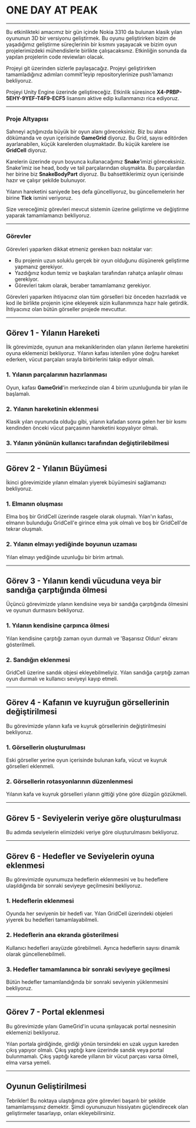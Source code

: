# ONE DAY AT PEAK

***

Bu etkinlikteki amacımız bir gün içinde Nokia 3310 da bulunan klasik yılan oyununun 3D bir versiyonu geliştirmek. Bu oyunu geliştirirken bizim de yaşadığımız geliştirme süreçlerinin bir kısmını yaşayacak ve bizim oyun projelerimizdeki mühendislerle birlikte çalışacaksınız. Etkinliğin sonunda da yapılan projelerin code reviewları olacak.

Projeyi git üzerinden sizlerle paylaşacağız. Projeyi geliştirirken tamamladığınız adımları commit'leyip repositorylerinize push'lamanızı bekliyoruz. 

Projeyi Unity Engine üzerinde geliştireceğiz. Etkinlik süresince **X4-PRBP-5EHY-9YEF-T4F9-ECF5** lisansını aktive edip kullanmanızı rica ediyoruz.



***

### Proje Altyapısı

Sahneyi açtığınızda büyük bir oyun alanı göreceksiniz. Biz bu alana dökümanda ve oyun içerisinde **GameGrid** diyoruz. Bu Grid, sayısı editörden ayarlanabilen, küçük karelerden oluşmaktadır. Bu küçük karelere ise **GridCell** diyoruz.

Karelerin üzerinde oyun boyunca kullanacağımız **Snake**’imizi göreceksiniz. Snake’imiz ise head, body ve tail parçalarından oluşmakta. Bu parçalardan her birine biz **SnakeBodyPart** diyoruz. Bu bahsettiklerimiz oyun içerisinde hazır ve çalışır şekilde bulunuyor.

Yılanın hareketini saniyede beş defa güncelliyoruz, bu güncellemelerin her birine **Tick** ismini veriyoruz.

Size vereceğimiz görevleri mevcut sistemin üzerine geliştirme ve değiştirme yaparak tamamlamanızı bekliyoruz.

***

### Görevler
Görevleri yaparken dikkat etmeniz gereken bazı noktalar var:

- Bu projenin uzun soluklu gerçek bir oyun olduğunu düşünerek geliştirme yapmanız gerekiyor.
- Yazdığınız kodun temiz ve başkaları tarafından rahatça anlaşılır olması gerekiyor.
- Görevleri takım olarak, beraber tamamlamanız gerekiyor.

Görevleri yaparken ihtiyacınız olan tüm görselleri biz önceden hazırladık ve kod ile birlikte projenin içine ekleyerek sizin kullanımınıza hazır hale getirdik. İhtiyacınız olan bütün görseller projede mevcuttur.



***

## Görev 1 - Yılanın Hareketi

İlk görevimizde, oyunun ana mekaniklerinden olan yılanın ilerleme hareketini oyuna eklemenizi bekliyoruz.
Yılanın kafası istenilen yöne doğru hareket ederken, vücut parçaları sırayla birbirlerini takip ediyor olmalı.

### 1. Yılanın parçalarının hazırlanması

Oyun, kafası **GameGrid**'in merkezinde olan 4 birim uzunluğunda bir yılan ile başlamalı.

### 2. Yılanın hareketinin eklenmesi

Klasik yılan oyununda olduğu gibi, yılanın kafadan sonra gelen her bir kısmı kendinden önceki vücut parçasının hareketini kopyalıyor olmalı.

### 3. Yılanın yönünün kullanıcı tarafından değiştirilebilmesi



***

## Görev 2 - Yılanın Büyümesi

İkinci görevimizide yılanın elmaları yiyerek büyümesini sağlamanızı bekliyoruz.

### 1. Elmanın oluşması
Elma boş bir GridCell üzerinde rasgele olarak oluşmalı. Yılan'ın kafası, elmanın bulunduğu GridCell'e girince elma yok olmalı ve boş bir GridCell'de tekrar oluşmalı. 

### 2. Yılanın elmayı yediğinde boyunun uzaması
Yılan elmayı yediğinde uzunluğu bir birim artmalı.



---

## Görev 3 - Yılanın kendi vücuduna veya bir sandığa çarptığında ölmesi

Üçüncü görevimizde yılanın kendisine veya bir sandığa çarptığında ölmesini ve oyunun durmasını bekliyoruz.

### 1. Yılanın kendisine çarpınca ölmesi
Yılan kendisine çarptığı zaman oyun durmalı ve 'Başarısız Oldun' ekranı gösterilmeli.

### 2. Sandığın eklenmesi
GridCell üzerine sandık objesi ekleyebilmeliyiz. Yılan sandığa çarptığı zaman oyun durmalı ve kullanıcı seviyeyi kayıp etmeli.



---


## Görev 4 - Kafanın ve kuyruğun görsellerinin değiştirilmesi

Bu görevimizde yılanın kafa ve kuyruk görsellerinin değiştirilmesini bekliyoruz.

### 1. Görsellerin oluşturulması
Eski görseller yerine oyun içerisinde bulunan kafa, vücut ve kuyruk görselleri eklenmeli.

### 2. Görsellerin rotasyonlarının düzenlenmesi
Yılanın kafa ve kuyruk görselleri yılanın gittiği yöne göre düzgün gözükmeli.



---

## Görev 5 - Seviyelerin veriye göre oluşturulması

Bu adımda seviyelerin elimizdeki veriye göre oluşturulmasını bekliyoruz. 



---

## Görev 6 - Hedefler ve Seviyelerin oyuna eklenmesi

Bu görevimizde oyunumuza hedeflerin eklenmesini ve bu hedeflere ulaşıldığında bir sonraki seviyeye geçilmesini bekliyoruz.

### 1. Hedeflerin eklenmesi
Oyunda her seviyenin bir hedefi var. Yılan GridCell üzerindeki objeleri yiyerek bu hedefleri tamamlayabilmeli.

### 2. Hedeflerin ana ekranda gösterilmesi
Kullanıcı hedefleri arayüzde görebilmeli. Ayrıca hedeflerin sayısı dinamik olarak güncellenebilmeli.

### 3. Hedefler tamamlanınca bir sonraki seviyeye geçilmesi
Bütün hedefler tamamlandığında bir sonraki seviyenin yüklenmesini bekliyoruz. 



---

## Görev 7 - Portal eklenmesi

Bu görevimizde yılanı GameGrid'in ucuna ışınlayacak portal nesnesinin eklemenizi bekliyoruz.

Yılan portala girdiğinde, girdiği yönün tersindeki en uzak uygun kareden çıkış yapıyor olmalı. Çıkış yaptığı kare üzerinde sandık veya portal bulunmamalı. Çıkış yaptığı karede yıllanın bir vücut parçası varsa ölmeli, elma varsa yemeli. 



---

## Oyunun Geliştirilmesi

Tebrikler! Bu noktaya ulaştığınıza göre görevleri başarılı bir şekilde tamamlamışsınız demektir. Şimdi oyununuzun hissiyatını güçlendirecek olan geliştirmeler tasarlayıp, onları ekleyebilirsiniz.


---
